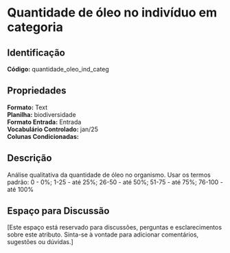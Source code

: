 # Quantidade de óleo no indivíduo em categoria

## Identificação
**Código:** quantidade_oleo_ind_categ

## Propriedades
**Formato:** Text  
**Planilha:** biodiversidade  
**Formato Entrada:** Entrada  
**Vocabulário Controlado:** jan/25  
**Colunas Condicionadas:**   

## Descrição
Análise qualitativa da quantidade de óleo no organismo. Usar os termos padrão: 0 - 0%; 1-25 - até 25%; 26-50 - até 50%; 51-75 - até 75%; 76-100 - até 100%

## Espaço para Discussão
[Este espaço está reservado para discussões, perguntas e esclarecimentos sobre este atributo. Sinta-se à vontade para adicionar comentários, sugestões ou dúvidas.]
